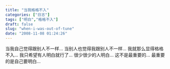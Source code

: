 ```yaml
---
title: "当我格格不入"
categories: ["日志"]
tags: ["明白","格格不入"]
draft: false
slug: "when-i-was-out-of-tune"
date: "2008-11-08 01:24:26"
---
```


当我自己觉得跟别人不一样...
当别人也觉得我跟别人不一样...
我就那么显得格格不入...
我只希望有人明白就行了...
很少很少的人明白...
这不是最重要的...
最重要的是自己要明白...
